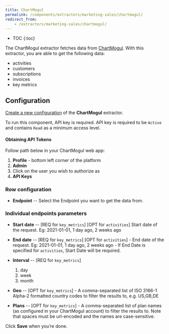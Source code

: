 ```yaml
---
title: ChartMogul
permalink: /components/extractors/marketing-sales/chartmogul/
redirect_from:
    - /extractors/marketing-sales/chartmogul/
---
```


* TOC
{:toc}

The ChartMogul extractor fetches data from [ChartMogul](https://chartmogul.com/). With this extractor, you are able to get the following data:
- activities
- customers
- subscriptions
- invoices
- key metrics

## Configuration
[Create a new configuration](/components/#creating-component-configuration) of the **ChartMogul** extractor.

To run this component, API key is required. API key is required to be `Active` and contains `Read` as a minimum access level. 

#### Obtaining API Tokens

Follow path below in your ChartMogul web app:
  1. **Profile** - bottom left corner of the platform
  2. **Admin**
  3. Click on the user you wish to authorize as
  4. **API Keys**

### Row configuration

- **Endpoint** -- Select the Endpoint you want to get the data from.

### Individual endpoints parameters

- **Start date** -- [REQ for `key_metrics`] [OPT for `activities`] Start date of the request. Eg: 2021-01-01, 1 day ago, 2 
weeks ago

- **End date** -- [REQ for `key_metrics`] [OPT for `activities`] 
      - End date of the request. Eg: 2021-01-01, 1 day ago, 2 weeks ago
      - If End Date is specified for `activities`, Start Date will be required.
- **Interval** -- [REQ for `key_metrics`]
  1. day
  2. week
  3. month
- **Geo** -- [OPT for `key_metrics`]
      - A comma-separated list of ISO 3166-1 Alpha-2 formatted country codes to filter the results to, e.g. US,GB,DE
- **Plans** -- [OPT for `key_metrics`]
      - A comma-separated list of plan names (as configured in your ChartMogul account) to filter the results to. Note that spaces must be url-encoded and the names are case-sensitive.

Click **Save** when you’re done.
